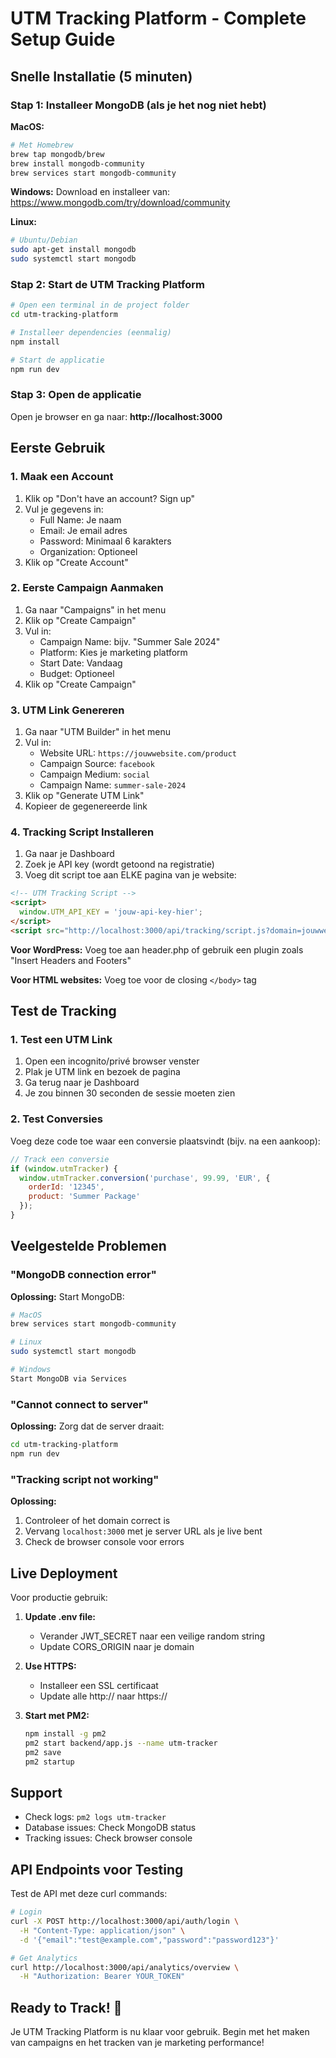 # UTM Tracking Platform - Complete Setup Guide

## Snelle Installatie (5 minuten)

### Stap 1: Installeer MongoDB (als je het nog niet hebt)

**MacOS:**
```bash
# Met Homebrew
brew tap mongodb/brew
brew install mongodb-community
brew services start mongodb-community
```

**Windows:**
Download en installeer van: https://www.mongodb.com/try/download/community

**Linux:**
```bash
# Ubuntu/Debian
sudo apt-get install mongodb
sudo systemctl start mongodb
```

### Stap 2: Start de UTM Tracking Platform

```bash
# Open een terminal in de project folder
cd utm-tracking-platform

# Installeer dependencies (eenmalig)
npm install

# Start de applicatie
npm run dev
```

### Stap 3: Open de applicatie

Open je browser en ga naar: **http://localhost:3000**

## Eerste Gebruik

### 1. Maak een Account

1. Klik op "Don't have an account? Sign up"
2. Vul je gegevens in:
   - Full Name: Je naam
   - Email: Je email adres
   - Password: Minimaal 6 karakters
   - Organization: Optioneel
3. Klik op "Create Account"

### 2. Eerste Campaign Aanmaken

1. Ga naar "Campaigns" in het menu
2. Klik op "Create Campaign"
3. Vul in:
   - Campaign Name: bijv. "Summer Sale 2024"
   - Platform: Kies je marketing platform
   - Start Date: Vandaag
   - Budget: Optioneel
4. Klik op "Create Campaign"

### 3. UTM Link Genereren

1. Ga naar "UTM Builder" in het menu
2. Vul in:
   - Website URL: `https://jouwwebsite.com/product`
   - Campaign Source: `facebook`
   - Campaign Medium: `social`
   - Campaign Name: `summer-sale-2024`
3. Klik op "Generate UTM Link"
4. Kopieer de gegenereerde link

### 4. Tracking Script Installeren

1. Ga naar je Dashboard
2. Zoek je API key (wordt getoond na registratie)
3. Voeg dit script toe aan ELKE pagina van je website:

```html
<!-- UTM Tracking Script -->
<script>
  window.UTM_API_KEY = 'jouw-api-key-hier';
</script>
<script src="http://localhost:3000/api/tracking/script.js?domain=jouwwebsite.com"></script>
```

**Voor WordPress:**
Voeg toe aan header.php of gebruik een plugin zoals "Insert Headers and Footers"

**Voor HTML websites:**
Voeg toe voor de closing `</body>` tag

## Test de Tracking

### 1. Test een UTM Link

1. Open een incognito/privé browser venster
2. Plak je UTM link en bezoek de pagina
3. Ga terug naar je Dashboard
4. Je zou binnen 30 seconden de sessie moeten zien

### 2. Test Conversies

Voeg deze code toe waar een conversie plaatsvindt (bijv. na een aankoop):

```javascript
// Track een conversie
if (window.utmTracker) {
  window.utmTracker.conversion('purchase', 99.99, 'EUR', {
    orderId: '12345',
    product: 'Summer Package'
  });
}
```

## Veelgestelde Problemen

### "MongoDB connection error"
**Oplossing:** Start MongoDB:
```bash
# MacOS
brew services start mongodb-community

# Linux
sudo systemctl start mongodb

# Windows
Start MongoDB via Services
```

### "Cannot connect to server"
**Oplossing:** Zorg dat de server draait:
```bash
cd utm-tracking-platform
npm run dev
```

### "Tracking script not working"
**Oplossing:** 
1. Controleer of het domain correct is
2. Vervang `localhost:3000` met je server URL als je live bent
3. Check de browser console voor errors

## Live Deployment

Voor productie gebruik:

1. **Update .env file:**
   - Verander JWT_SECRET naar een veilige random string
   - Update CORS_ORIGIN naar je domain

2. **Use HTTPS:**
   - Installeer een SSL certificaat
   - Update alle http:// naar https://

3. **Start met PM2:**
   ```bash
   npm install -g pm2
   pm2 start backend/app.js --name utm-tracker
   pm2 save
   pm2 startup
   ```

## Support

- Check logs: `pm2 logs utm-tracker`
- Database issues: Check MongoDB status
- Tracking issues: Check browser console

## API Endpoints voor Testing

Test de API met deze curl commands:

```bash
# Login
curl -X POST http://localhost:3000/api/auth/login \
  -H "Content-Type: application/json" \
  -d '{"email":"test@example.com","password":"password123"}'

# Get Analytics
curl http://localhost:3000/api/analytics/overview \
  -H "Authorization: Bearer YOUR_TOKEN"
```

## Ready to Track! 🚀

Je UTM Tracking Platform is nu klaar voor gebruik. Begin met het maken van campaigns en het tracken van je marketing performance!